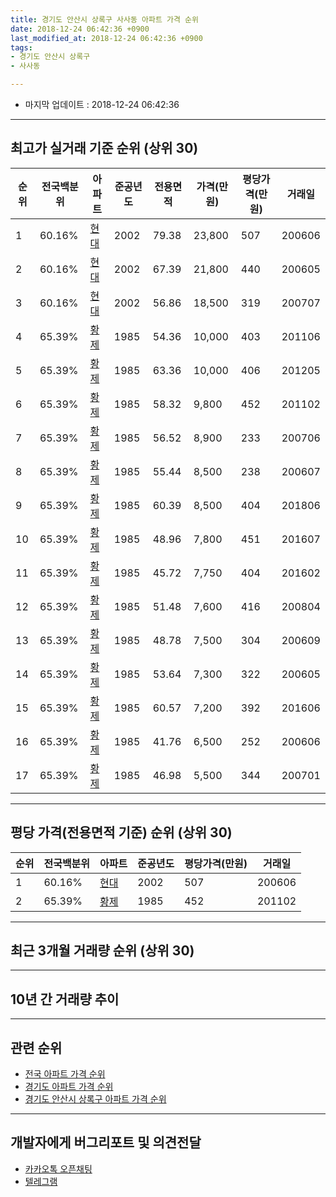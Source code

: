 ```yaml
---
title: 경기도 안산시 상록구 사사동 아파트 가격 순위
date: 2018-12-24 06:42:36 +0900
last_modified_at: 2018-12-24 06:42:36 +0900
tags:
- 경기도 안산시 상록구
- 사사동

---
```


* 마지막 업데이트 : 2018-12-24 06:42:36

---

## 최고가 실거래 기준 순위 (상위 30)


|순위|전국백분위|아파트|준공년도|전용면적|가격(만원)|평당가격(만원)|거래일|
|---|---|---|---|---|---|---|---|
|1|60.16%|[현대](https://search.naver.com/search.naver?query=%EA%B2%BD%EA%B8%B0%EB%8F%84+%EC%95%88%EC%82%B0%EC%8B%9C+%EC%83%81%EB%A1%9D%EA%B5%AC+%EC%82%AC%EC%82%AC%EB%8F%99+%ED%98%84%EB%8C%80)|2002|79.38|23,800|507|200606|
|2|60.16%|[현대](https://search.naver.com/search.naver?query=%EA%B2%BD%EA%B8%B0%EB%8F%84+%EC%95%88%EC%82%B0%EC%8B%9C+%EC%83%81%EB%A1%9D%EA%B5%AC+%EC%82%AC%EC%82%AC%EB%8F%99+%ED%98%84%EB%8C%80)|2002|67.39|21,800|440|200605|
|3|60.16%|[현대](https://search.naver.com/search.naver?query=%EA%B2%BD%EA%B8%B0%EB%8F%84+%EC%95%88%EC%82%B0%EC%8B%9C+%EC%83%81%EB%A1%9D%EA%B5%AC+%EC%82%AC%EC%82%AC%EB%8F%99+%ED%98%84%EB%8C%80)|2002|56.86|18,500|319|200707|
|4|65.39%|[황제](https://search.naver.com/search.naver?query=%EA%B2%BD%EA%B8%B0%EB%8F%84+%EC%95%88%EC%82%B0%EC%8B%9C+%EC%83%81%EB%A1%9D%EA%B5%AC+%EC%82%AC%EC%82%AC%EB%8F%99+%ED%99%A9%EC%A0%9C)|1985|54.36|10,000|403|201106|
|5|65.39%|[황제](https://search.naver.com/search.naver?query=%EA%B2%BD%EA%B8%B0%EB%8F%84+%EC%95%88%EC%82%B0%EC%8B%9C+%EC%83%81%EB%A1%9D%EA%B5%AC+%EC%82%AC%EC%82%AC%EB%8F%99+%ED%99%A9%EC%A0%9C)|1985|63.36|10,000|406|201205|
|6|65.39%|[황제](https://search.naver.com/search.naver?query=%EA%B2%BD%EA%B8%B0%EB%8F%84+%EC%95%88%EC%82%B0%EC%8B%9C+%EC%83%81%EB%A1%9D%EA%B5%AC+%EC%82%AC%EC%82%AC%EB%8F%99+%ED%99%A9%EC%A0%9C)|1985|58.32|9,800|452|201102|
|7|65.39%|[황제](https://search.naver.com/search.naver?query=%EA%B2%BD%EA%B8%B0%EB%8F%84+%EC%95%88%EC%82%B0%EC%8B%9C+%EC%83%81%EB%A1%9D%EA%B5%AC+%EC%82%AC%EC%82%AC%EB%8F%99+%ED%99%A9%EC%A0%9C)|1985|56.52|8,900|233|200706|
|8|65.39%|[황제](https://search.naver.com/search.naver?query=%EA%B2%BD%EA%B8%B0%EB%8F%84+%EC%95%88%EC%82%B0%EC%8B%9C+%EC%83%81%EB%A1%9D%EA%B5%AC+%EC%82%AC%EC%82%AC%EB%8F%99+%ED%99%A9%EC%A0%9C)|1985|55.44|8,500|238|200607|
|9|65.39%|[황제](https://search.naver.com/search.naver?query=%EA%B2%BD%EA%B8%B0%EB%8F%84+%EC%95%88%EC%82%B0%EC%8B%9C+%EC%83%81%EB%A1%9D%EA%B5%AC+%EC%82%AC%EC%82%AC%EB%8F%99+%ED%99%A9%EC%A0%9C)|1985|60.39|8,500|404|201806|
|10|65.39%|[황제](https://search.naver.com/search.naver?query=%EA%B2%BD%EA%B8%B0%EB%8F%84+%EC%95%88%EC%82%B0%EC%8B%9C+%EC%83%81%EB%A1%9D%EA%B5%AC+%EC%82%AC%EC%82%AC%EB%8F%99+%ED%99%A9%EC%A0%9C)|1985|48.96|7,800|451|201607|
|11|65.39%|[황제](https://search.naver.com/search.naver?query=%EA%B2%BD%EA%B8%B0%EB%8F%84+%EC%95%88%EC%82%B0%EC%8B%9C+%EC%83%81%EB%A1%9D%EA%B5%AC+%EC%82%AC%EC%82%AC%EB%8F%99+%ED%99%A9%EC%A0%9C)|1985|45.72|7,750|404|201602|
|12|65.39%|[황제](https://search.naver.com/search.naver?query=%EA%B2%BD%EA%B8%B0%EB%8F%84+%EC%95%88%EC%82%B0%EC%8B%9C+%EC%83%81%EB%A1%9D%EA%B5%AC+%EC%82%AC%EC%82%AC%EB%8F%99+%ED%99%A9%EC%A0%9C)|1985|51.48|7,600|416|200804|
|13|65.39%|[황제](https://search.naver.com/search.naver?query=%EA%B2%BD%EA%B8%B0%EB%8F%84+%EC%95%88%EC%82%B0%EC%8B%9C+%EC%83%81%EB%A1%9D%EA%B5%AC+%EC%82%AC%EC%82%AC%EB%8F%99+%ED%99%A9%EC%A0%9C)|1985|48.78|7,500|304|200609|
|14|65.39%|[황제](https://search.naver.com/search.naver?query=%EA%B2%BD%EA%B8%B0%EB%8F%84+%EC%95%88%EC%82%B0%EC%8B%9C+%EC%83%81%EB%A1%9D%EA%B5%AC+%EC%82%AC%EC%82%AC%EB%8F%99+%ED%99%A9%EC%A0%9C)|1985|53.64|7,300|322|200605|
|15|65.39%|[황제](https://search.naver.com/search.naver?query=%EA%B2%BD%EA%B8%B0%EB%8F%84+%EC%95%88%EC%82%B0%EC%8B%9C+%EC%83%81%EB%A1%9D%EA%B5%AC+%EC%82%AC%EC%82%AC%EB%8F%99+%ED%99%A9%EC%A0%9C)|1985|60.57|7,200|392|201606|
|16|65.39%|[황제](https://search.naver.com/search.naver?query=%EA%B2%BD%EA%B8%B0%EB%8F%84+%EC%95%88%EC%82%B0%EC%8B%9C+%EC%83%81%EB%A1%9D%EA%B5%AC+%EC%82%AC%EC%82%AC%EB%8F%99+%ED%99%A9%EC%A0%9C)|1985|41.76|6,500|252|200606|
|17|65.39%|[황제](https://search.naver.com/search.naver?query=%EA%B2%BD%EA%B8%B0%EB%8F%84+%EC%95%88%EC%82%B0%EC%8B%9C+%EC%83%81%EB%A1%9D%EA%B5%AC+%EC%82%AC%EC%82%AC%EB%8F%99+%ED%99%A9%EC%A0%9C)|1985|46.98|5,500|344|200701|


---

## 평당 가격(전용면적 기준) 순위 (상위 30)


|순위|전국백분위|아파트|준공년도|평당가격(만원)|거래일|
|---|---|---|---|---|---|
|1|60.16%|[현대](https://search.naver.com/search.naver?query=%EA%B2%BD%EA%B8%B0%EB%8F%84+%EC%95%88%EC%82%B0%EC%8B%9C+%EC%83%81%EB%A1%9D%EA%B5%AC+%EC%82%AC%EC%82%AC%EB%8F%99+%ED%98%84%EB%8C%80)|2002|507|200606|
|2|65.39%|[황제](https://search.naver.com/search.naver?query=%EA%B2%BD%EA%B8%B0%EB%8F%84+%EC%95%88%EC%82%B0%EC%8B%9C+%EC%83%81%EB%A1%9D%EA%B5%AC+%EC%82%AC%EC%82%AC%EB%8F%99+%ED%99%A9%EC%A0%9C)|1985|452|201102|


---

## 최근 3개월 거래량 순위 (상위 30)


<div style="width:100%;">
    <canvas id="deal_count_ranking" height="250"></canvas>
</div>


<script>
new Chart(document.getElementById("deal_count_ranking"), {
    type: 'horizontalBar',
    data: {
        labels: ['현대'],
        datasets: [{
            label: '실거래 수',
            data: [1],
            borderColor: "rgba(255, 0, 128, 1)",
            backgroundColor: "rgba(255, 0, 128, 0.5)",
            fill: false,
        }]
    },
    options: {
        responsive: true,
        title: {
            display: true,
            text: '최근 3개월 거래량 순위'
        },
        tooltips: {
            mode: 'index',
            intersect: false,
            callbacks: {
                title: function(tooltipItems, data) {
                    return "실거래 수:";
                },
                label: function(tooltipItem, data) {
                    return data.labels[tooltipItem.index] + ": " + tooltipItem.xLabel;
                }
            }
        },
        hover: {
            mode: 'nearest',
            intersect: true
        },
        scales: {
            xAxes: [{
                display: true,
                scaleLabel: {
                    display: true,
                    labelString: '실거래 수'
                },
                ticks: {
                    suggestedMin: 0,
                }
            }],
            yAxes: [{
                display: true,
                ticks: {
                    autoSkip: false,
                    callback: function(value, index, values) {
                        if (value.length > 15)
                            return value.substr(0, 13) + "...";
                        else
                            return value;
                    }
                },
                scaleLabel: {
                    display: false,
                }
            }]
        }
    }
});

</script>


---

## 10년 간 거래량 추이


<div style="width:100%;">
    <canvas id="deal_progress" height="250"></canvas>
</div>

<script>
new Chart(document.getElementById("deal_progress"), {
    type: 'line',
    data: {
        labels: ['200812','200901','200902','200903','200904','200905','200906','200907','200908','200909','200910','200911','200912','201001','201002','201003','201004','201005','201006','201007','201008','201009','201010','201011','201012','201101','201102','201103','201104','201105','201106','201107','201108','201109','201110','201111','201112','201201','201202','201203','201204','201205','201206','201207','201208','201209','201210','201211','201212','201301','201302','201303','201304','201305','201306','201307','201308','201309','201310','201311','201312','201401','201402','201403','201404','201405','201406','201407','201408','201409','201410','201411','201412','201501','201502','201503','201504','201505','201506','201507','201508','201509','201510','201511','201512','201601','201602','201603','201604','201605','201606','201607','201608','201609','201610','201611','201612','201701','201702','201703','201704','201705','201706','201707','201708','201709','201710','201711','201712','201801','201802','201803','201804','201805','201806','201807','201808','201809','201810','201811','201812'],
        datasets: [{
            label: '실거래 수',
            pointRadius: 1,
            data: [0, 0, 1, 0, 3, 2, 3, 7, 6, 8, 3, 6, 2, 3, 3, 11, 3, 5, 2, 4, 4, 6, 7, 8, 3, 2, 13, 5, 5, 3, 6, 2, 7, 3, 5, 2, 3, 5, 6, 3, 4, 4, 7, 2, 1, 2, 7, 2, 2, 0, 2, 3, 8, 7, 6, 4, 3, 5, 2, 4, 4, 1, 6, 9, 10, 1, 1, 6, 1, 7, 3, 2, 1, 8, 6, 6, 6, 6, 2, 6, 3, 1, 4, 3, 4, 1, 4, 2, 2, 5, 3, 6, 8, 3, 2, 2, 2, 3, 3, 4, 0, 4, 3, 2, 5, 2, 4, 4, 3, 2, 2, 3, 5, 2, 4, 2, 4, 1, 1, 0, 0],
            borderColor: "rgba(255, 201, 14, 1)",
            backgroundColor: "rgba(255, 201, 14, 0.5)",
            fill: true,
        }]
    },
    options: {
        responsive: true,
        title: {
            display: true,
            text: '10년간 거래량 추이'
        },
        tooltips: {
            mode: 'index',
            intersect: false,
        },
        hover: {
            mode: 'nearest',
            intersect: true
        },
        scales: {
            xAxes: [{
                display: true,
                scaleLabel: {
                    display: true,
                    labelString: '년/월'
                }
            }],
            yAxes: [{
                display: true,
                ticks: {
                    suggestedMin: 0,
                },
                scaleLabel: {
                    display: true,
                    labelString: '실거래 수'
                }
            }]
        }
    }
});

</script>


---

## 관련 순위

- [전국 아파트 가격 순위](https://inasie.github.io/apt-ranking/전국)
- [경기도 아파트 가격 순위](https://inasie.github.io/apt-ranking/경기도)
- [경기도 안산시 상록구 아파트 가격 순위](https://inasie.github.io/apt-ranking/경기도-안산시-상록구)


---

## 개발자에게 버그리포트 및 의견전달

- [카카오톡 오픈채팅](https://open.kakao.com/o/gLJUAP4)
- [텔레그램](https://t.me/inasie)

